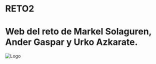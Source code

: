 # RETO2
# Web del reto de Markel Solaguren, Ander Gaspar y Urko Azkarate. 
![Logo](https://github.com/UrkoAz/RETO2/assets/113178700/eba5b09b-26c6-4076-9a2c-eac7f3816db5)
